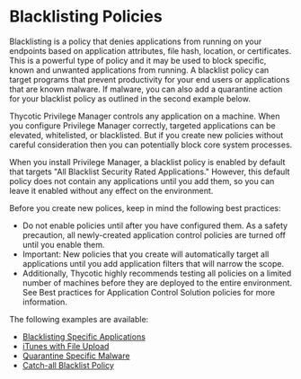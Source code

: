 [title]: # (Blacklisting Policies)
[tags]: # (deny)
[priority]: # (4600)
# Blacklisting Policies

Blacklisting is a policy that denies applications from running on your endpoints based on application attributes, file hash, location, or certificates. This is a powerful type of policy and it may be used to block specific, known and unwanted applications from running. A blacklist policy can target programs that prevent productivity for your end users or applications that are known malware. If malware, you can also add a quarantine action for your blacklist policy as outlined in the second example below.

Thycotic Privilege Manager controls any application on a machine. When you configure Privilege Manager correctly, targeted applications can be elevated, whitelisted, or blacklisted. But if you create new policies without careful consideration then you can potentially block core system processes.

When you install Privilege Manager, a blacklist policy is enabled by default that targets "All Blacklist Security Rated Applications." However, this default policy does not contain any applications until you add them, so you can leave it enabled without any effect on the environment.

Before you create new polices, keep in mind the following best practices:

* Do not enable policies until after you have configured them. As a safety precaution, all newly-created application control policies are turned off until you enable them.
* Important: New policies that you create will automatically target all applications until you add application filters that will narrow the scope.
* Additionally, Thycotic highly recommends testing all policies on a limited number of machines before they are deployed to the entire environment. See Best practices for Application Control Solution policies for more information.

The following examples are available:

* [Blacklisting Specific Applications](bl-spec-app.md)
* [iTunes with File Upload](bl-iTunes-file-up.md)
* [Quarantine Specific Malware](bl-quarantine.md)
* [Catch-all Blacklist Policy](bl-catch-all.md)
